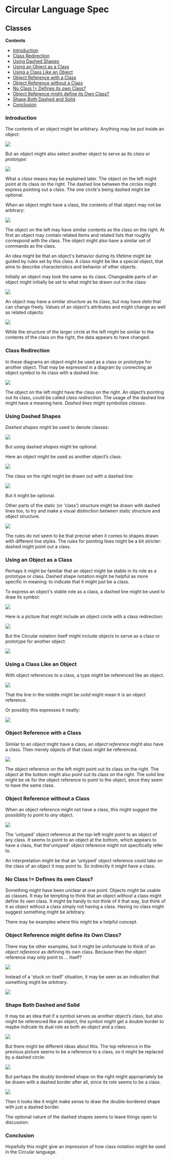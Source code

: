 ﻿Circular Language Spec
======================

Classes
-------

__Contents__

- [Introduction](#introduction)
- [Class Redirection](#class-redirection)
- [Using Dashed Shapes](#using-dashed-shapes)
- [Using an Object as a Class](#using-an-object-as-a-class)
- [Using a Class Like an Object](#using-a-class-like-an-object)
- [Object Reference with a Class](#object-reference-with-a-class)
- [Object Reference without a Class](#object-reference-without-a-class)
- [No Class != Defines its own Class?](#no-class--defines-its-own-class)
- [Object Reference might define its Own Class?](#object-reference-might-define-its-own-class)
- [Shape Both Dashed and Solid](#shape-both-dashed-and-solid)
- [Conclusion](#conclusion)

### Introduction

The contents of an object might be arbitrary. Anything may be put inside an object:

![](images/Classes.001.png)

But an object might also select another object to serve as its *class* or *prototype:*

![](images/Classes.002.png)

What a *class* means may be explained later. The object on the left might point at its class on the right. The dashed line between the circles might express pointing out a *class*. The one circle's being dashed might be optional.

When an object might have a class, the contents of that object may not be arbitrary:

![](images/Classes.003.png)

The object on the left may have similar contents as the class on the right. At first an object may contain related items and related lists that roughly correspond with the class. The object might also have a similar set of commands as the class.

An idea might be that an object's behavior during its lifetime might be guided by rules set by this class. A class might be like a special object, that aims to describe characteristics and behavior of other objects.

Initially an object may look the same as its class. Changeable parts of an object might initially be set to what might be drawn out in the class:

![](images/Classes.004.png)

An object may have a similar *structure* as its class, but may have *data* that can change freely. Values of an object's attributes and might change as well as related objects:

![](images/Classes.005.png)

While the structure of the larger circle at the left might be similar to the contents of the class on the right, the data appears to have changed.

### Class Redirection

In these diagrams an object might be used as a class or prototype for another object. That may be expressed in a diagram by connecting an object symbol to its class with a dashed line:

![](images/Classes.006.png)

The object on the left might have the class on the right. An object’s pointing out its class, could be called *class redirection*. The usage of the dashed line might have a meaning here. *Dashed lines* might symbolize *classes*.

### Using Dashed Shapes

*Dashed shapes* might be used to denote classes:

![](images/Classes.007.png)

But using dashed *shapes* might be optional. 

Here an object might be used as another object’s class:

![](images/Classes.006.png)

The class on the right might be drawn out with a dashed line:

![](images/Classes.008.png)

But it might be optional. 

Other parts of the static (or 'class') structure might be drawn with dashed lines too, to try and make a visual distinction between static structure and object structure.

![](images/Classes.009.png)

The rules do not seem to be that precise when it comes to shapes drawn with different line styles. The rules for pointing lines might be a bit stricter: dashed might point out a class.

### Using an Object as a Class

Perhaps it might be familiar that an object might be stable in its role as a prototype or class. Dashed shape notation might be helpful as more specific in meaning: to indicate that it might just be a class.

To express an object's stable role as a class, a dashed line might be used to draw its symbol:

![](images/Classes.010.png)

Here is a picture that might include an object circle with a class redirection:

![](images/Classes.008.png)

But the Circular notation itself might include objects to serve as a class or prototype for another object:

![](images/Classes.011.png)

### Using a Class Like an Object

With object references to a class, a type might be referenced like an object.

![](images/Classes.012.png)

That the line in the middle might be *solid* might mean it is an object reference.

Or possibly this expresses it neatly:

![](images/Classes.013.png)

### Object Reference with a Class

Similar to an *object* might have a class, an *object reference* might also have a class. Then merely objects of that class might be referenced.

![](images/Classes.014.png)

The object reference on the left might point out its class on the right. The object at the bottom might also point out its class on the right. The solid line might be ok for the object reference to point to the object, since they seem to have the same class.

### Object Reference without a Class

When an object reference might not have a class, this might suggest the possibility to point to *any* object.

![](images/Classes.015.png)

The 'untyped' object reference at the top-left might point to an object of any class. It seems to point to an object at the bottom, which appears to have a class, that the'untyped' object reference might not specifically refer to.

An interpretation might be that an 'untyped' object reference could take on the class of an object it may point to. So indirectly it might have a class.

### No Class != Defines its own Class?

Something might have been unclear at one point. Objects might be usable as classes. It may be tempting to think that an object *without* a class might define *its* *own* class. It might be handy to not think of it that way, but think of it as object without a class simply not having a class. Having no class might suggest something might be arbitrary.

There may be examples where this might be a helpful concept.

### Object Reference might define its Own Class?

There may be other examples, but it might be unfortunate to think of an *object reference* as defining its own class. Because then the object reference may only point to … itself?

![](images/Classes.016.png)

Instead of a 'stuck on itself' situation, it may be seen as an indication that something might be *arbitrary*.

![](images/Classes.015.png)

### Shape Both Dashed and Solid

It may be an idea that if a symbol serves as another object’s class, but also might be referenced like an object, the symbol might get a double border to maybe indicate its dual role as both an object and a class.

![](images/Classes.017.png)

But there might be different ideas about this. The top reference in the previous picture seems to be a reference to a class, so it might be replaced by a dashed circle:

![](images/Classes.018.png)

But perhaps the doubly bordered shape on the right might appropriately be be drawn with a dashed border after all, since its role seems to be a class.

![](images/Classes.019.png)

Then it looks like it might make sense to draw the double-bordered shape with just a dashed border.

The optional nature of the dashed shapes seems to leave things open to discussion.

### Conclusion

Hopefully this might give an impression of how class notation might be used in the Circular language.